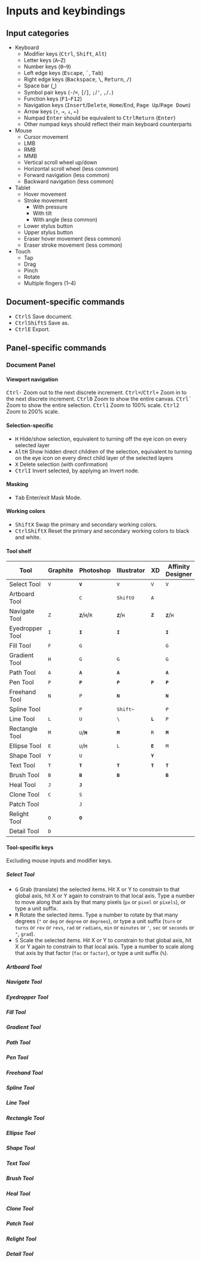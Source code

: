 # Inputs and keybindings

## Input categories

- Keyboard
	- Modifier keys (<kbd>Ctrl</kbd>, <kbd>Shift</kbd>, <kbd>Alt</kbd>)
	- Letter keys (<kbd>A</kbd>–<kbd>Z</kbd>)
	- Number keys (<kbd>0</kbd>–<kbd>9</kbd>)
	- Left edge keys (<kbd>Escape</kbd>, <kbd>\`</kbd>, <kbd>Tab</kbd>)
	- Right edge keys (<kbd>Backspace</kbd>, <kbd>\\</kbd>, <kbd>Return</kbd>, <kbd>/</kbd>)
	- Space bar (<kbd>⎵</kbd>)
	- Symbol pair keys (<kbd>-</kbd>/<kbd>=</kbd>, <kbd>\[</kbd>/<kbd>\]</kbd>, <kbd>;</kbd>/<kbd>'</kbd>, <kbd>,</kbd>/<kbd>.</kbd>)
	- Function keys (<kbd>F1</kbd>–<kbd>F12</kbd>)
	- Navigation keys (<kbd>Insert</kbd>/<kbd>Delete</kbd>, <kbd>Home</kbd>/<kbd>End</kbd>, <kbd>Page Up</kbd>/<kbd>Page Down</kbd>)
	- Arrow keys (<kbd>↑</kbd>, <kbd>→</kbd>, <kbd>↓</kbd>, <kbd>←</kbd>)
	- Numpad <kbd>Enter</kbd> should be equivalent to <kbd>Ctrl</kbd><kbd>Return</kbd> (<kbd>Enter</kbd>)
	- Other numpad keys should reflect their main keyboard counterparts
- Mouse
	- Cursor movement
	- LMB
	- RMB
	- MMB
	- Vertical scroll wheel up/down
	- Horizontal scroll wheel (less common)
	- Forward navigation (less common)
	- Backward navigation (less common)
- Tablet
	- Hover movement
	- Stroke movement
		- With pressure
		- With tilt
		- With angle (less common)
	- Lower stylus button
	- Upper stylus button
	- Eraser hover movement (less common)
	- Eraser stroke movement (less common)
- Touch
	- Tap
	- Drag
	- Pinch
	- Rotate
	- Multiple fingers (1–4)

## Document-specific commands

- <kbd>Ctrl</kbd><kbd>S</kbd> Save document.
- <kbd>Ctrl</kbd><kbd>Shift</kbd><kbd>S</kbd> Save as.
- <kbd>Ctrl</kbd><kbd>E</kbd> Export.

## Panel-specific commands

### Document Panel

#### Viewport navigation

<kbd>Ctrl</kbd><kbd>-</kbd> Zoom out to the next discrete increment.
<kbd>Ctrl</kbd><kbd>=</kbd>/<kbd>Ctrl</kbd><kbd>+</kbd> Zoom in to the next discrete increment.
<kbd>Ctrl</kbd><kbd>0</kbd> Zoom to show the entire canvas.
<kbd>Ctrl</kbd><kbd>`</kbd> Zoom to show the entire selection.
<kbd>Ctrl</kbd><kbd>1</kbd> Zoom to 100% scale.
<kbd>Ctrl</kbd><kbd>2</kbd> Zoom to 200% scale.

#### Selection-specific

- <kbd>H</kbd> Hide/show selection, equivalent to turning off the eye icon on every selected layer
- <kbd>Alt</kbd><kbd>H</kbd> Show hidden direct children of the selection, equivalent to turning on the eye icon on every direct child layer of the selected layers
- <kbd>X</kbd> Delete selection (with confirmation)
- <kbd>Ctrl</kbd><kbd>I</kbd> Invert selected, by applying an Invert node.

#### Masking

- <kbd>Tab</kbd> Enter/exit Mask Mode.

#### Working colors

- <kbd>Shift</kbd><kbd>X</kbd> Swap the primary and secondary working colors.
- <kbd>Ctrl</kbd><kbd>Shift</kbd><kbd>X</kbd> Reset the primary and secondary working colors to black and white.

#### Tool shelf

| Tool            | Graphite     | Photoshop                                  | Illustrator                   | XD               | Affinity Designer             | Inkscape | Gimp     |
| --------------- | ------------ | ------------------------------------------ | ----------------------------- | ---------------- | ----------------------------- | -------- | -------- |
Select Tool       | <kbd>V</kbd> | **<kbd>V</kbd>**                           | <kbd>V</kbd>                  | <kbd>V</kbd>     | <kbd>V</kbd>                  |          |          |
Artboard Tool     | <kbd> </kbd> | <kbd>C</kbd>                               | <kbd>Shift</kbd><kbd>O</kbd>  | <kbd>A</kbd>     |                               |          |          |
Navigate Tool     | <kbd>Z</kbd> | **<kbd>Z</kbd>**/<kbd>H</kbd>/<kbd>R</kbd> | **<kbd>Z</kbd>**/<kbd>H</kbd> | **<kbd>Z</kbd>** | **<kbd>Z</kbd>**/<kbd>H</kbd> |          |          |
Eyedropper Tool   | <kbd>I</kbd> | **<kbd>I</kbd>**                           | **<kbd>I</kbd>**              |                  | **<kbd>I</kbd>**              |          |          |
Fill Tool         | <kbd>F</kbd> | <kbd>G</kbd>                               |                               |                  | <kbd>G</kbd>                  |          |          |
Gradient Tool     | <kbd>H</kbd> | <kbd>G</kbd>                               | <kbd>G</kbd>                  |                  | <kbd>G</kbd>                  |          |          |
Path Tool         | <kbd>A</kbd> | **<kbd>A</kbd>**                           | **<kbd>A</kbd>**              |                  | **<kbd>A</kbd>**              |          |          |
Pen Tool          | <kbd>P</kbd> | **<kbd>P</kbd>**                           | **<kbd>P</kbd>**              | **<kbd>P</kbd>** | **<kbd>P</kbd>**              |          |          |
Freehand Tool     | <kbd>N</kbd> | <kbd>P</kbd>                               | **<kbd>N</kbd>**              |                  | **<kbd>N</kbd>**              |          |          |
Spline Tool       | <kbd> </kbd> | <kbd>P</kbd>                               | <kbd>Shift</kbd><kbd>~</kbd>  |                  | <kbd>P</kbd>                  |          |          |
Line Tool         | <kbd>L</kbd> | <kbd>U</kbd>                               | <kbd>\\</kbd>                 | **<kbd>L</kbd>** | <kbd>P</kbd>                  |          |          |
Rectangle Tool    | <kbd>M</kbd> | <kbd>U</kbd>/**<kbd>M</kbd>**              | **<kbd>M</kbd>**              | <kbd>R</kbd>     | **<kbd>M</kbd>**              |          |          |
Ellipse Tool      | <kbd>E</kbd> | <kbd>U</kbd>/<kbd>M</kbd>                  | <kbd>L</kbd>                  | **<kbd>E</kbd>** | <kbd>M</kbd>                  |          |          |
Shape Tool        | <kbd>Y</kbd> | <kbd>U</kbd>                               |                               | **<kbd>Y</kbd>** |                               |          |          |
Text Tool         | <kbd>T</kbd> | **<kbd>T</kbd>**                           | **<kbd>T</kbd>**              | **<kbd>T</kbd>** | **<kbd>T</kbd>**              |          |          |
Brush Tool        | <kbd>B</kbd> | **<kbd>B</kbd>**                           | **<kbd>B</kbd>**              |                  | **<kbd>B</kbd>**              |          |          |
Heal Tool         | <kbd>J</kbd> | **<kbd>J</kbd>**                           |                               |                  |                               |          |          |
Clone Tool        | <kbd>C</kbd> | <kbd>S</kbd>                               |                               |                  |                               |          |          |
Patch Tool        | <kbd> </kbd> | <kbd>J</kbd>                               |                               |                  |                               |          |          |
Relight Tool      | <kbd>O</kbd> | **<kbd>O</kbd>**                           |                               |                  |                               |          |          |
Detail Tool       | <kbd>D</kbd> |                                            |                               |                  |                               |          |          |

#### Tool-specific keys

Excluding mouse inputs and modifier keys.

##### Select Tool

- <kbd>G</kbd> Grab (translate) the selected items. Hit X or Y to constrain to that global axis, hit X or Y again to constrain to that local axis. Type a number to move along that axis by that many pixels (`px` or `pixel` or `pixels`), or type a unit suffix.
- <kbd>R</kbd> Rotate the selected items. Type a number to rotate by that many degrees (`°` or `deg` or `degree` or `degrees`), or type a unit suffix (`turn` or `turns` or `rev` or `revs`, `rad` or `radians`, `min` or `minutes` or `'`, `sec` or `seconds` or `"`, `grad`).
- <kbd>S</kbd> Scale the selected items. Hit X or Y to constrain to that global axis, hit X or Y again to constrain to that local axis. Type a number to scale along that axis by that factor (`fac` or `factor`), or type a unit suffix (`%`).

##### Artboard Tool

##### Navigate Tool

##### Eyedropper Tool

##### Fill Tool

##### Gradient Tool

##### Path Tool

##### Pen Tool

##### Freehand Tool

##### Spline Tool

##### Line Tool

##### Rectangle Tool

##### Ellipse Tool

##### Shape Tool

##### Text Tool

##### Brush Tool

##### Heal Tool

##### Clone Tool

##### Patch Tool

##### Relight Tool

##### Detail Tool
